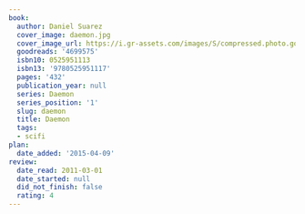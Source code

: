 ```yaml
---
book:
  author: Daniel Suarez
  cover_image: daemon.jpg
  cover_image_url: https://i.gr-assets.com/images/S/compressed.photo.goodreads.com/books/1432909825l/4699575._SX98_.jpg
  goodreads: '4699575'
  isbn10: 0525951113
  isbn13: '9780525951117'
  pages: '432'
  publication_year: null
  series: Daemon
  series_position: '1'
  slug: daemon
  title: Daemon
  tags:
  - scifi
plan:
  date_added: '2015-04-09'
review:
  date_read: 2011-03-01
  date_started: null
  did_not_finish: false
  rating: 4
---
```

